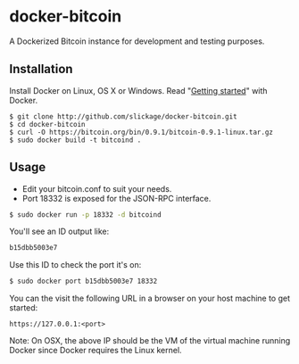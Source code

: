 # docker-bitcoin
A Dockerized Bitcoin instance for development and testing purposes.

## Installation

Install Docker on Linux, OS X or Windows. Read "[Getting started](https://www.docker.io/gettingstarted/)" with Docker.

```
$ git clone http://github.com/slickage/docker-bitcoin.git
$ cd docker-bitcoin
$ curl -O https://bitcoin.org/bin/0.9.1/bitcoin-0.9.1-linux.tar.gz
$ sudo docker build -t bitcoind .
```

## Usage

* Edit your bitcoin.conf to suit your needs.
* Port 18332 is exposed for the JSON-RPC interface.

```bash
$ sudo docker run -p 18332 -d bitcoind
```

You'll see an ID output like:

```bash
b15dbb5003e7
```

Use this ID to check the port it's on:

```bash
$ sudo docker port b15dbb5003e7 18332
```

You can the visit the following URL in a browser on your host machine to get started:

```
https://127.0.0.1:<port>
```

Note: On OSX, the above IP should be the VM of the virtual machine running
Docker since Docker requires the Linux kernel.
